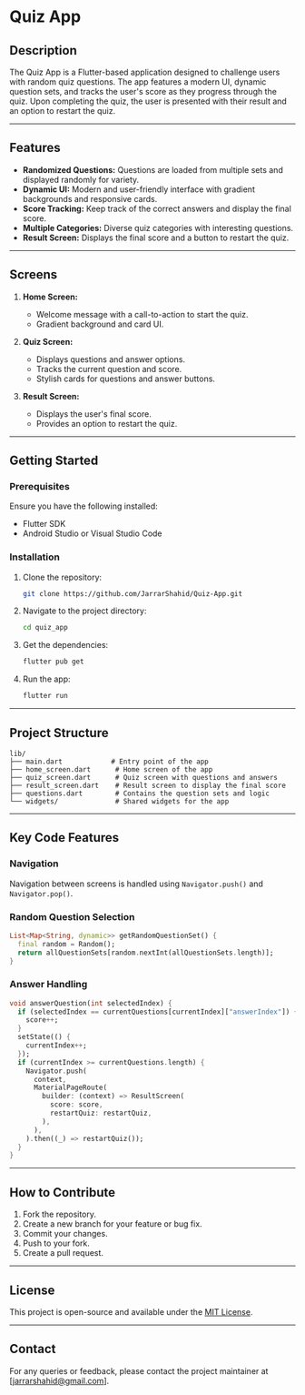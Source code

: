 # Quiz App

## Description

The Quiz App is a Flutter-based application designed to challenge users with random quiz questions. The app features a modern UI, dynamic question sets, and tracks the user's score as they progress through the quiz. Upon completing the quiz, the user is presented with their result and an option to restart the quiz.

---

## Features

- **Randomized Questions:** Questions are loaded from multiple sets and displayed randomly for variety.
- **Dynamic UI:** Modern and user-friendly interface with gradient backgrounds and responsive cards.
- **Score Tracking:** Keep track of the correct answers and display the final score.
- **Multiple Categories:** Diverse quiz categories with interesting questions.
- **Result Screen:** Displays the final score and a button to restart the quiz.

---

## Screens

1. **Home Screen:**

   - Welcome message with a call-to-action to start the quiz.
   - Gradient background and card UI.

2. **Quiz Screen:**

   - Displays questions and answer options.
   - Tracks the current question and score.
   - Stylish cards for questions and answer buttons.

3. **Result Screen:**

   - Displays the user's final score.
   - Provides an option to restart the quiz.

---

## Getting Started

### Prerequisites

Ensure you have the following installed:

- Flutter SDK
- Android Studio or Visual Studio Code

### Installation

1. Clone the repository:
   ```bash
   git clone https://github.com/JarrarShahid/Quiz-App.git
   ```
2. Navigate to the project directory:
   ```bash
   cd quiz_app
   ```
3. Get the dependencies:
   ```bash
   flutter pub get
   ```
4. Run the app:
   ```bash
   flutter run
   ```

---

## Project Structure

```
lib/
├── main.dart            # Entry point of the app
├── home_screen.dart      # Home screen of the app
├── quiz_screen.dart      # Quiz screen with questions and answers
├── result_screen.dart    # Result screen to display the final score
├── questions.dart        # Contains the question sets and logic
└── widgets/              # Shared widgets for the app
```

---

## Key Code Features

### Navigation

Navigation between screens is handled using `Navigator.push()` and `Navigator.pop()`.

### Random Question Selection

```dart
List<Map<String, dynamic>> getRandomQuestionSet() {
  final random = Random();
  return allQuestionSets[random.nextInt(allQuestionSets.length)];
}
```

### Answer Handling

```dart
void answerQuestion(int selectedIndex) {
  if (selectedIndex == currentQuestions[currentIndex]["answerIndex"]) {
    score++;
  }
  setState(() {
    currentIndex++;
  });
  if (currentIndex >= currentQuestions.length) {
    Navigator.push(
      context,
      MaterialPageRoute(
        builder: (context) => ResultScreen(
          score: score,
          restartQuiz: restartQuiz,
        ),
      ),
    ).then((_) => restartQuiz());
  }
}
```

---

## How to Contribute

1. Fork the repository.
2. Create a new branch for your feature or bug fix.
3. Commit your changes.
4. Push to your fork.
5. Create a pull request.

---

## License

This project is open-source and available under the [MIT License](LICENSE).

---

## Contact

For any queries or feedback, please contact the project maintainer at [jarrarshahid@gmail.com].


